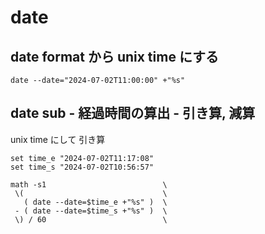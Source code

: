 
# date


## date format から unix time にする

```
date --date="2024-07-02T11:00:00" +"%s"
```


## date sub  -  経過時間の算出  -  引き算, 減算

unix time にして 引き算

```
set time_e "2024-07-02T11:17:08"
set time_s "2024-07-02T10:56:57"

math -s1                          \
 \(                               \
   ( date --date=$time_e +"%s" )  \
 - ( date --date=$time_s +"%s" )  \
 \) / 60                          \
```



